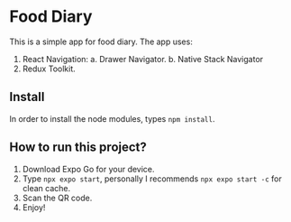# Food Diary

This is a simple app for food diary.
The app uses:

1. React Navigation:
   a. Drawer Navigator.
   b. Native Stack Navigator
2. Redux Toolkit.

## Install

In order to install the node modules, types `npm install`.

## How to run this project?

1. Download Expo Go for your device.
2. Type `npx expo start`, personally I recommends `npx expo start -c` for clean cache.
3. Scan the QR code.
4. Enjoy!
